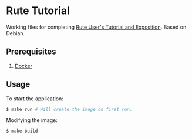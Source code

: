 # Rute Tutorial

Working files for completing [Rute User's Tutorial and Exposition](https://rlworkman.net/howtos/rute/). Based on Debian.

## Prerequisites

1. [Docker](https://docs.docker.com/engine/installation/)

## Usage

To start the application:

```bash
$ make run # Will create the image on first run.
```

Modifying the image:

```bash
$ make build
```


